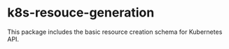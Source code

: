 # k8s-resouce-generation
This package includes the basic resource creation schema for Kubernetes API.

